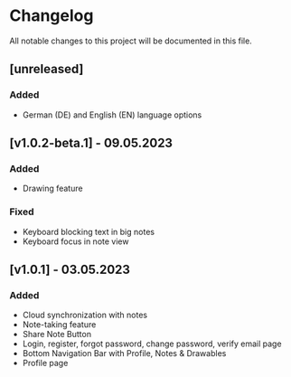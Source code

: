 # Changelog

All notable changes to this project will be documented in this file.

## [unreleased]

### Added
- German (DE) and English (EN) language options

## [v1.0.2-beta.1] - 09.05.2023

### Added
- Drawing feature

### Fixed
- Keyboard blocking text in big notes
- Keyboard focus in note view

## [v1.0.1] - 03.05.2023

### Added
- Cloud synchronization with notes
- Note-taking feature
- Share Note Button 
- Login, register, forgot password, change password, verify email page
- Bottom Navigation Bar with Profile, Notes & Drawables
- Profile page
